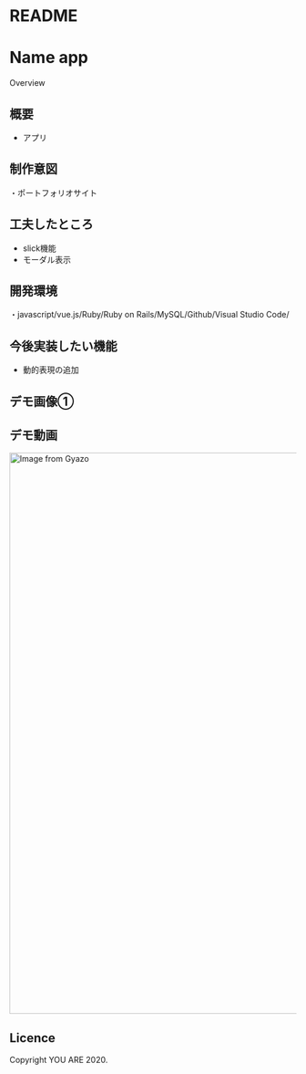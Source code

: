 # README

Name
app
====

Overview


## 概要
<ul>
  <li>アプリ</li>
</ul>

## 制作意図
・ポートフォリオサイト


## 工夫したところ
<ul>
  <li>slick機能</li>
  <li>モーダル表示</li>
</ul>

## 開発環境
・javascript/vue.js/Ruby/Ruby on Rails/MySQL/Github/Visual Studio Code/

## 今後実装したい機能
<ul>
  <li>動的表現の追加</li>
</ul>


## デモ画像①


## デモ動画
<a href="https://gyazo.com/c610aaed4abcbf15d314ee1fb41f30fa"><img src="https://i.gyazo.com/c610aaed4abcbf15d314ee1fb41f30fa.gif" alt="Image from Gyazo" width="984"/></a>


## Licence
Copyright YOU ARE 2020.
